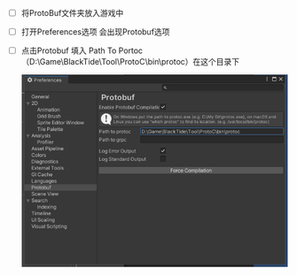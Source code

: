 - [ ] 将ProtoBuf文件夹放入游戏中

- [ ] 打开Preferences选项   会出现Protobuf选项

- [ ] 点击Protobuf 填入 Path To Portoc   （D:\Game\BlackTide\Tool\ProtoC\bin\protoc）在这个目录下

  ![Shuoming](.\Item\Shuoming.png)

  